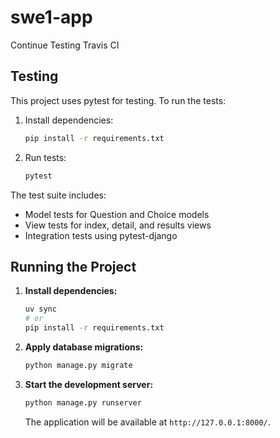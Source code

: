 # swe1-app

Continue Testing Travis CI

## Testing

This project uses pytest for testing. To run the tests:

1. Install dependencies:
   ```bash
   pip install -r requirements.txt
   ```

2. Run tests:
   ```bash
   pytest
   ```

The test suite includes:
- Model tests for Question and Choice models
- View tests for index, detail, and results views
- Integration tests using pytest-django

## Running the Project

1.  **Install dependencies:**
    ```bash
    uv sync
    # or
    pip install -r requirements.txt
    ```

2.  **Apply database migrations:**
    ```bash
    python manage.py migrate
    ```

3.  **Start the development server:**
    ```bash
    python manage.py runserver
    ```

    The application will be available at `http://127.0.0.1:8000/`.
